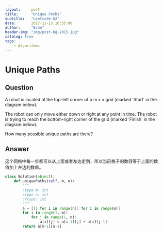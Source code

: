 ```yaml
---
layout:     post
title:      "Unique Paths"
subtitle:   "Leetcode-62"
date:       2017-12-18 10:55:00
author:     "Evan"
header-img: "img/post-bg-2015.jpg"
catalog: true
tags:
    - Algorithms
---
```

# Unique Paths
## Question
A robot is located at the top-left corner of a m x n grid (marked 'Start' in the diagram below).  

The robot can only move either down or right at any point in time. The robot is trying to reach the bottom-right corner of the grid (marked 'Finish' in the diagram below).  

How many possible unique paths are there?  
## Answer
这个网格中每一步都可以从上面或者左边走到，所以当前格子的数目等于上面的数值加上左边的数值。
```py
class Solution(object):
    def uniquePaths(self, m, n):
        """
        :type m: int
        :type n: int
        :rtype: int
        """
        a = [[1 for i in range(n)] for i in range(m)]
        for i in range(1, m):
            for j in range(1, n):
                a[i][j] = a[i-1][j] + a[i][j-1]
        return a[m-1][n-1]
```